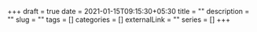 +++ 
draft = true
date = 2021-01-15T09:15:30+05:30
title = ""
description = ""
slug = "" 
tags = []
categories = []
externalLink = ""
series = []
+++
